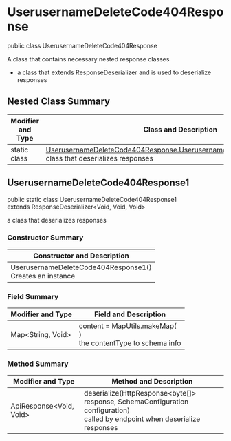 # UserusernameDeleteCode404Response

public class UserusernameDeleteCode404Response

A class that contains necessary nested response classes
- a class that extends ResponseDeserializer and is used to deserialize responses

## Nested Class Summary
| Modifier and Type | Class and Description |
| ----------------- | --------------------- |
| static class | [UserusernameDeleteCode404Response.UserusernameDeleteCode404Response1](#userusernamedeletecode404response1)<br>class that deserializes responses |

## UserusernameDeleteCode404Response1
public static class UserusernameDeleteCode404Response1<br>
extends ResponseDeserializer<Void, Void, Void>

a class that deserializes responses

### Constructor Summary
| Constructor and Description |
| --------------------------- |
| UserusernameDeleteCode404Response1()<br>Creates an instance |

### Field Summary
| Modifier and Type | Field and Description |
| ----------------- | --------------------- |
| Map<String, Void> | content =  MapUtils.makeMap(<br>)<br>the contentType to schema info |

### Method Summary
| Modifier and Type | Method and Description |
| ----------------- | ---------------------- |
| ApiResponse<Void, Void> | deserialize(HttpResponse<byte[]> response, SchemaConfiguration configuration)<br>called by endpoint when deserialize responses |
